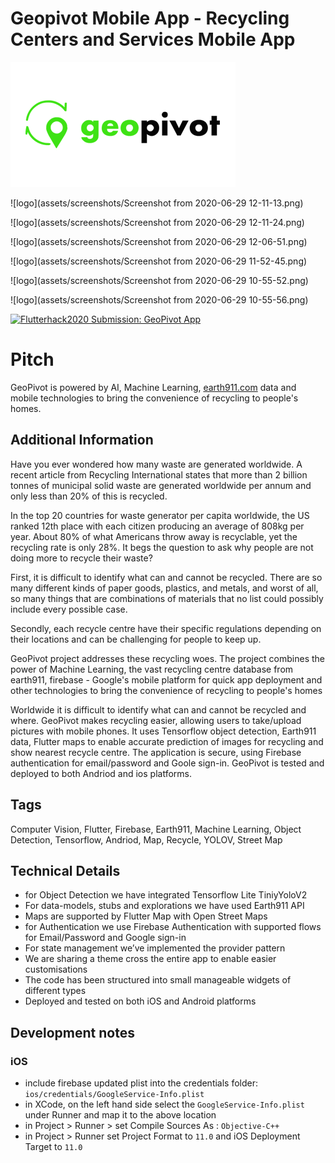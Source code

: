# Geopivot Mobile App - Recycling Centers and Services Mobile App

![logo](assets/logo.png)

![logo](assets/screenshots/Screenshot from 2020-06-29 12-11-13.png)

![logo](assets/screenshots/Screenshot from 2020-06-29 12-11-24.png)

![logo](assets/screenshots/Screenshot from 2020-06-29 12-06-51.png)

![logo](assets/screenshots/Screenshot from 2020-06-29 11-52-45.png)

![logo](assets/screenshots/Screenshot from 2020-06-29 10-55-52.png) 

![logo](assets/screenshots/Screenshot from 2020-06-29 10-55-56.png)

[![Flutterhack2020 Submission: GeoPivot App](https://img.youtube.com/vi/mo0US3lpGYI/0.jpg)](https://youtu.be/mo0US3lpGYI)

# Pitch

GeoPivot is powered by AI, Machine Learning, [earth911.com](earth911.com) data and mobile technologies to bring the convenience of recycling to people's homes.

## Additional Information

Have you ever wondered how many waste are generated worldwide. A recent article from Recycling International states that more than 2 billion tonnes of municipal solid waste are generated worldwide per annum and only less than 20% of this is recycled.

In the top 20 countries for waste generator per capita worldwide, the US ranked 12th place with each citizen producing an average of 808kg per year. About 80% of what Americans throw away is recyclable, yet the recycling rate is only 28%.
It begs the question to ask why people are not doing more to recycle their waste?

First, it is difficult to identify what can and cannot be recycled. There are so many different kinds of paper goods, plastics, and metals, and worst of all, so many things that are combinations of materials that no list could possibly include every possible case.

Secondly, each recycle centre have their specific regulations depending on their locations and can be challenging for people to keep up.

GeoPivot project addresses these recycling woes. The project combines the power of Machine Learning, the vast recycling centre database from earth911, firebase - Google's mobile platform for quick app deployment and other technologies to bring the convenience of recycling to people's homes


Worldwide it is difficult to identify what can and cannot be recycled and where.
GeoPivot makes recycling easier, allowing users to take/upload pictures with mobile phones. It uses Tensorflow object detection, Earth911 data, Flutter maps to enable accurate prediction of images for recycling and show nearest recycle centre. The application is secure, using Firebase authentication for email/password and Goole sign-in. GeoPivot is tested and deployed to both Andriod and ios platforms.

## Tags

Computer Vision, Flutter, Firebase, Earth911, Machine Learning, Object Detection, Tensorflow, Andriod, Map, Recycle, YOLOV, Street Map

## Technical Details

* for Object Detection we have integrated Tensorflow Lite TiniyYoloV2
* For data-models, stubs and explorations we  have used Earth911 API
* Maps are supported by Flutter Map with Open Street Maps
* for Authentication we use  Firebase Authentication with supported flows for Email/Password  and Google sign-in
* For state management we’ve implemented the provider pattern
* We are sharing a theme cross the entire app to enable easier customisations 
* The code has been structured into small manageable widgets of different types
* Deployed and tested on both iOS and Android platforms

## Development notes 

### iOS
- include firebase updated plist into the credentials folder: `ios/credentials/GoogleService-Info.plist`
- in XCode, on the left hand side select the `GoogleService-Info.plist` under Runner and map it to the above location
- in Project > Runner > set Compile Sources As : `Objective-C++`
- in Project > Runner set Project Format to `11.0` and iOS Deployment Target to `11.0`